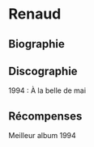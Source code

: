 # Renaud

## Biographie

## Discographie

1994 : À la belle de mai

## Récompenses

Meilleur album 1994